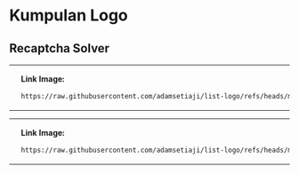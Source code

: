 # Kumpulan Logo

## Recaptcha Solver
<table>
<tr>
<td width="200">
<img src="https://raw.githubusercontent.com/adamsetiaji/list-logo/refs/heads/main/recaptcha-solver.png" width="150px" alt="Recaptcha Solver Logo">
</td>
<td>

**Link Image:**
```bash
https://raw.githubusercontent.com/adamsetiaji/list-logo/refs/heads/main/recaptcha-solver.png
```
</td>
</tr>
</table>

<table>
<tr>
<td width="200">
<img src="https://raw.githubusercontent.com/adamsetiaji/list-logo/refs/heads/main/whatsapp.png" width="150px" alt="Recaptcha Solver Logo">
</td>
<td>

**Link Image:**
```bash
https://raw.githubusercontent.com/adamsetiaji/list-logo/refs/heads/main/whatsapp.png
```
</td>
</tr>
</table>
